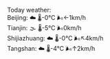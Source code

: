 Today weather:  
Beijing: ☁️   🌡️-0°C 🌬️←1km/h  
Tianjin: 🌫  🌡️-5°C 🌬️0km/h  
Shijiazhuang: ☁️   🌡️-0°C 🌬️↖4km/h  
Tangshan: ☁️   🌡️-4°C 🌬️↑2km/h  
